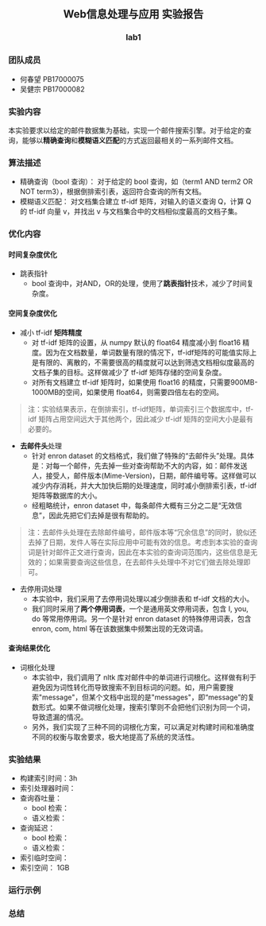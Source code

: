 ## <center> Web信息处理与应用 实验报告 </center>
### <center> lab1 </center>

### 团队成员
- 何春望 PB17000075
- 吴健宗 PB17000082

### 实验内容
本实验要求以给定的邮件数据集为基础，实现一个邮件搜索引擎。对于给定的查询，能够以**精确查询**和**模糊语义匹配**的方式返回最相关的一系列邮件文档。

### 算法描述
- 精确查询（bool 查询）：
对于给定的 bool 查询，如（term1 AND term2 OR NOT term3），根据倒排索引表，返回符合查询的所有文档。
- 模糊语义匹配：
对文档集合建立 tf-idf 矩阵，对输入的语义查询 Q，计算 Q 的 tf-idf 向量 v，并找出 v 与文档集合中的文档相似度最高的文档子集。

### 优化内容
#### 时间复杂度优化
- 跳表指针
  - bool 查询中，对AND，OR的处理，使用了**跳表指针**技术，减少了时间复杂度。

#### 空间复杂度优化
- 减小 tf-idf **矩阵精度**
  - 对 tf-idf 矩阵的设置，从 numpy 默认的 float64 精度减小到 float16 精度。因为在文档数量，单词数量有限的情况下，tf-idf矩阵的可能值实际上是有限的、离散的，不需要很高的精度就可以达到筛选文档相似度最高的文档子集的目标。这样做减少了 tf-idf 矩阵存储的空间复杂度。
  - 对所有文档建立 tf-idf 矩阵时，如果使用 float16 的精度，只需要900MB-1000MB的空间，如果使用 float64，则需要四倍左右的空间。

> 注：实验结果表示，在倒排索引，tf-idf矩阵，单词索引三个数据库中，tf-idf 矩阵占用空间远大于其他两个，因此减少 tf-idf 矩阵的空间大小是最有必要的。

- **去邮件头**处理
  - 针对 enron dataset 的文档格式，我们做了特殊的“去邮件头”处理。具体是：对每一个邮件，先去掉一些对查询帮助不大的内容，如：邮件发送人，接受人，邮件版本(Mime-Version)，日期，邮件编号等。这样做可以减少内存消耗，并大大加快后期的处理速度，同时减小倒排索引表，tf-idf 矩阵等数据库的大小。
  - 经粗略统计，enron dataset 中，每条邮件大概有三分之二是“无效信息”，因此先把它们去掉是很有帮助的。

> 注：去邮件头处理在去除邮件编号，邮件版本等“冗余信息”的同时，貌似还去掉了日期，发件人等在实际应用中可能有效的信息。考虑到本实验的查询词是针对邮件正文进行查询，因此在本实验的查询词范围内，这些信息是无效的；如果需要查询这些信息，在去邮件头处理中不对它们做去除处理即可。

- 去停用词处理
  - 本实验中，我们采用了去停用词处理以减少倒排表和 tf-idf 文档的大小。
  - 我们同时采用了**两个停用词表**，一个是通用英文停用词表，包含 I, you, do 等常用停用词。另一个是针对 enron dataset 的特殊停用词表，包含 enron, com, html 等在该数据集中频繁出现的无效词语。

#### 查询结果优化
- 词根化处理
  - 本实验中，我们调用了 nltk 库对邮件中的单词进行词根化。这样做有利于避免因为词性转化而导致搜索不到目标词的问题。如，用户需要搜索"message"，但某个文档中出现的是"messages"，即“message”的复数形式。如果不做词根化处理，搜索引擎则不会把他们识别为同一个词，导致遗漏的情况。
  - 另外，我们实现了三种不同的词根化方案，可以满足对构建时间和准确度不同的权衡与取舍要求，极大地提高了系统的灵活性。

#### 


### 实验结果
- 构建索引时间：3h
- 索引处理器时间：
- 查询吞吐量：
  - bool 检索：
  - 语义检索：
- 查询延迟：
  - bool 检索：
  - 语义检索：
- 索引临时空间：
- 索引空间： 1GB

### 运行示例

### 总结
